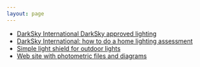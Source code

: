 ```yaml
---
layout: page
---
```


- [DarkSky International DarkSky approved lighting](https://darksky.org/what-we-do/darksky-approved/)
- [DarkSky International: how to do a home lighting assessment](https://darksky.org/get-involved/home-lighting-assessment/)
- [Simple light shield for outdoor lights](https://www.progresslightingexperts.com/lighting/4-92-136-0-495869/Progress_Nightsaver---Outdoor-Light-in-Traditional-style---3.25-Inches-wide-by-6.31-Inches-high-P8400-31.htm)
- [Web site with photometric files and diagrams](https://photometriceditor.com)

